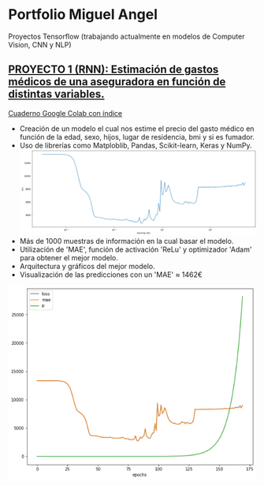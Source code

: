 # Portfolio Miguel Angel
 Proyectos Tensorflow (trabajando actualmente en modelos de Computer Vision, CNN y NLP)
## [PROYECTO 1 (RNN): Estimación de gastos médicos de una aseguradora en función de distintas variables.](https://github.com/Miqquelangel/Portfolio-Miguel-Angel/blob/main/Predicci%C3%B3n_de_gastos_m%C3%A9dicos.ipynb)
[Cuaderno Google Colab con índice](https://colab.research.google.com/github/Miqquelangel/Portfolio-Miguel-Angel/blob/main/Predicci%C3%B3n_de_gastos_m%C3%A9dicos.ipynb)
* Creación de un modelo el cual nos estime el precio del gasto médico en función de la edad, sexo, hijos, lugar de residencia, bmi y si es fumador.
* Uso de librerías como Matploblib, Pandas, Scikit-learn, Keras y NumPy.
![](https://github.com/Miqquelangel/Portfolio-Miguel-Angel/blob/main/Imagen/descarga.png)
* Más de 1000 muestras de información en la cual basar el modelo.
* Utilización de 'MAE', función de activación 'ReLu' y optimizador 'Adam' para obtener el mejor modelo.
* Arquitectura y gráficos del mejor modelo.
* Visualización de las predicciones con un 'MAE' ≈ 1462€ 

![](https://github.com/Miqquelangel/Portfolio-Miguel-Angel/blob/main/Imagen/descarga%20(1).png)

